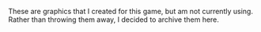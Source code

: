 These are graphics that I created for this game, but am not currently using. Rather than throwing them away, I decided to archive them here.